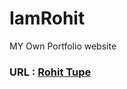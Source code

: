 # IamRohit
MY Own Portfolio website

<h3>URL : <a href="https://rohitupe.github.io/iamrohit.github.io/" target="_blank">Rohit Tupe</a></h3>
